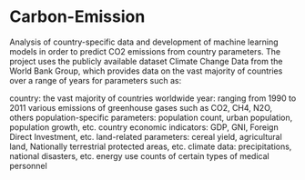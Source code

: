 # Carbon-Emission
Analysis of country-specific data and development of machine learning models in order to predict CO2 emissions from country parameters. The project uses the publicly available dataset Climate Change Data from the World Bank Group, which provides data on the vast majority of countries over a range of years for parameters such as:

country: the vast majority of countries worldwide
year: ranging from 1990 to 2011
various emissions of greenhouse gases such as CO2, CH4, N2O, others
population-specific parameters: population count, urban population, population growth, etc.
country economic indicators: GDP, GNI, Foreign Direct Investment, etc.
land-related parameters: cereal yield, agricultural land, Nationally terrestrial protected areas, etc.
climate data: precipitations, national disasters, etc.
energy use
counts of certain types of medical personnel
